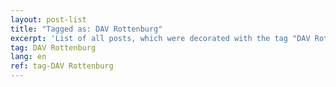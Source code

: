 ```yaml
---
layout: post-list
title: "Tagged as: DAV Rottenburg"
excerpt: 'List of all posts, which were decorated with the tag "DAV Rottenburg".'  
tag: DAV Rottenburg
lang: en
ref: tag-DAV Rottenburg
---
```

